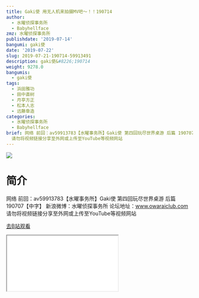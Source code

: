 ```yaml
---
title: Gaki使 用无人机来拍摄MV吧～！！190714
author:
  - 水曜侦探事务所
  - Babyhellface
zmz: 水曜侦探事务所
publishdate: '2019-07-14'
bangumi: gaki使
date: '2019-07-22'
slug: 2019-07-21-190714-59913491
description: gaki使&#8226;190714
weight: 9278.0
bangumis:
  - gaki使
tags:
  - 浜田雅功
  - 田中直树
  - 月亭方正
  - 松本人志
  - 远藤章造
categories:
  - 水曜侦探事务所
  - Babyhellface
brief: 网络 前回：av59913783【水曜事务所】Gaki使 第四回玩尽世界桌游 后篇 190707【中字】 新浪微博：水曜侦探事务所 论坛地址：www.owaraiclub.com
  请勿将视频链接分享至外网或上传至YouTube等视频网站
---
```

![](https://raw.githubusercontent.com/tcgriffith/owaraisite/master/static/tmpimg/faa541105532464c59b9f25916be185d51e61aba.jpg.480.jpg)
# 简介  
网络
前回：av59913783【水曜事务所】Gaki使 第四回玩尽世界桌游 后篇 190707【中字】
新浪微博：水曜侦探事务所 论坛地址：www.owaraiclub.com
请勿将视频链接分享至外网或上传至YouTube等视频网站  

[去B站观看](https://www.bilibili.com/video/av59913491/)
<div class ="resp-container"><iframe class="testiframe" src="//player.bilibili.com/player.html?aid=59913491"", scrolling="no", allowfullscreen="true" > </iframe></div> 
